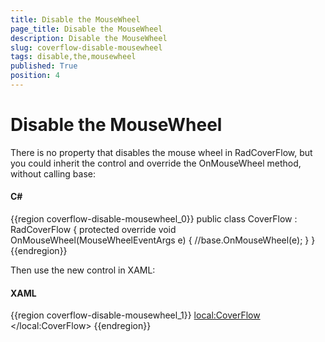 ```yaml
---
title: Disable the MouseWheel
page_title: Disable the MouseWheel
description: Disable the MouseWheel
slug: coverflow-disable-mousewheel
tags: disable,the,mousewheel
published: True
position: 4
---
```


# Disable the MouseWheel

There is no property that disables the mouse wheel in RadCoverFlow, but you could inherit the control and override the OnMouseWheel method, without calling base:

#### __C#__

{{region coverflow-disable-mousewheel_0}}
	public class CoverFlow : RadCoverFlow
	{
		protected override void OnMouseWheel(MouseWheelEventArgs e)
		{
			//base.OnMouseWheel(e);
		}
	}
{{endregion}}

Then use the new control in XAML:

#### __XAML__

{{region coverflow-disable-mousewheel_1}}
	<local:CoverFlow>
	       <Rectangle Fill="Red" Width="200" Height="200" />
	       <Rectangle Fill="Green" Width="200" Height="200" />
	       <Rectangle Fill="Blue" Width="200" Height="200" />
	       <Rectangle Fill="Magenta" Width="200" Height="200" />
	</local:CoverFlow>
{{endregion}}


